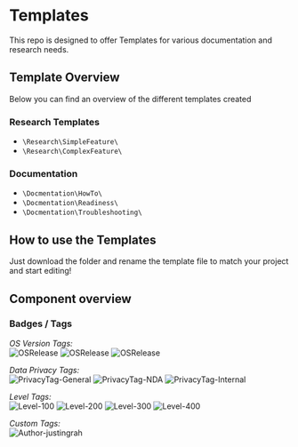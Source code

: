 # Templates
This repo is designed to offer Templates for various documentation and research needs.

## Template Overview
Below you can find an overview of the different templates created

### Research Templates
* `\Research\SimpleFeature\`
* `\Research\ComplexFeature\`

### Documentation
* `\Docmentation\HowTo\`
* `\Docmentation\Readiness\`
* `\Docmentation\Troubleshooting\`

## How to use the Templates
Just download the folder and rename the template file to match your project and start editing!

## Component overview

### **Badges / Tags**
*OS Version Tags:*<br>
![OSRelease][badge-osrelease-22h2]
![OSRelease][badge-osrelease-21h2]
![OSRelease][badge-osrelease-21h1]

*Data Privacy Tags:*<br>
![PrivacyTag-General][badge-privacy-general]
![PrivacyTag-NDA][badge-privacy-nda]
![PrivacyTag-Internal][badge-privacy-internal]

*Level Tags:*<br>
![Level-100][badge-level-100]
![Level-200][badge-level-200]
![Level-300][badge-level-300]
![Level-400][badge-level-400]

*Custom Tags:*<br>
![Author-justingrah][badge-author]



<!-- ===========[PAGE END]=========== --->
<!-- 
====
Badge Assets 
====
-->

<!-- Author Badge -->
[badge-author]: https://img.shields.io/badge/Author-YOURNAMEHERE-brightgreen?style=flat-square&logo=microsoft

<!-- OS Release Tags -->
[badge-osrelease-22h2]: https://img.shields.io/badge/OS%20Release-22H2-brightgreen?style=flat-square&logo=microsoftazure


[badge-osrelease-21h2]: https://img.shields.io/badge/OS%20Release-21H2-yellow?style=flat-square&logo=microsoftazure


[badge-osrelease-21h1]: https://img.shields.io/badge/OS%20Release-21H1-red?style=flat-square&logo=microsoftazure


<!-- Privacy Tags -->
[badge-privacy-general]: https://img.shields.io/badge/Privacy%20Tag-General-brightgreen?style=flat-square

[badge-privacy-nda]: https://img.shields.io/badge/Privacy%20Tag-NDA%20Only-yellow?style=flat-square

[badge-privacy-internal]: https://img.shields.io/badge/Privacy%20Tag-Internal%20Only-red?style=flat-square

<!-- Level Tags -->
[badge-level-100]: https://img.shields.io/badge/Level-100%20Foundational-blue?style=flat-square

[badge-level-200]: https://img.shields.io/badge/Level-200%20Specialist-orange?style=flat-square

[badge-level-300]: https://img.shields.io/badge/Level-300%20Advanced-red?style=flat-square

[badge-level-400]: https://img.shields.io/badge/Level-400%20Expert-lightgrey?style=flat-square